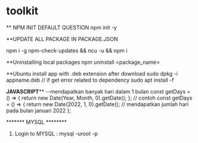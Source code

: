 # toolkit


** NPM INIT DEFAULT QUESTION
npm init -y

**UPDATE ALL PACKAGE IN PACKAGE.JSON

npm i -g npm-check-updates && ncu -u && npm i

**Uninstalling local packages
npm uninstall <package_name>

**Ubuntu install app with .deb extension after download
sudo dpkg -i appname.deb
// if get error related to dependency
sudo apt install -f

********JAVASCRIPT**********
--mendapatkan banyak hari dalam 1 bulan
 const getDays = () => {
        return new Date(Year, Month, 0).getDate();
 };
 // contoh
  const getDays = () => {
        return new Date(2022, 1, 0).getDate(); // mendapatkan jumlah hari pada bulan januari 2022
    };

******* MYSQL ********
1. Login to MYSQL : mysql -uroot -p
